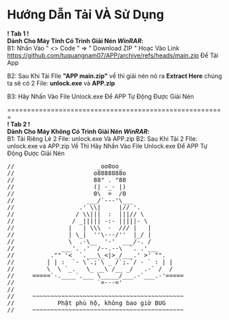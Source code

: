 # Hướng Dẫn Tải VÀ Sử Dụng 
<b>! Tab 1 ! <br> Dành Cho Máy Tính Có Trình Giải Nén <i>WinRAR</i>: </b> <br>
B1: Nhấn Vào  " <> Code " => " Download ZIP "
    Hoạc Vào Link https://github.com/tuquangnam07/APP/archive/refs/heads/main.zip Để Tải App

B2: Sau Khi Tải FIle <b>"APP main.zip"</b> về thì giải nén nó ra <b>Extract Here</b> chúng ta sẽ có 2 File: <b>unlock.exe</b> và <b>APP.zip </b>

B3: Hãy Nhấn Vào File Unlock.exe Để APP Tự Động Được Giải Nén 

======================================================= <br>
<b>! Tab 2 !<br> Dành Cho Máy Không Có Trình Giải Nén <i>WinRAR</i>:</b> <br>
B1: Tải Riêng Lẻ 2 File: unlock.exe Và APP.zip
B2: Sau Khi Tải 2 FIle: unlock.exe và APP.zip Về Thì Hãy Nhấn Vào File Unlock.exe Để APP Tự Động Được Giải Nén

<pre>
//                       _oo0oo_
//                      o8888888o
//                      88" . "88
//                      (| -_- |)
//                      0\  =  /0
//                    ___/`---'\___
//                  .' \\|     |// '.
//                 / \\|||  :  |||// \
//                / _||||| -:- |||||- \
//               |   | \\\  -  /// |   |
//               | \_|  ''\---/''  |_/ |
//               \  .-\__  '-'  ___/-. /
//             ___'. .'  /--.--\  `. .'___
//          ."" '<  `.___\_<|>_/___.' >' "".
//         | | :  `- \`.;`\ _ /`;.`/ - ` : | |
//         \  \ `_.   \_ __\ /__ _/   .-` /  /
//     =====`-.____`.___ \_____/___.-`___.-'=====
//                       `=---='
//
//     ~~~~~~~~~~~~~~~~~~~~~~~~~~~~~~~~~~~~~~~~~~
//            Phật phù hộ, không bao giờ BUG
//     ~~~~~~~~~~~~~~~~~~~~~~~~~~~~~~~~~~~~~~~~~~
    </pre>
